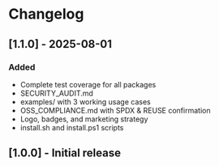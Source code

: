 # Changelog

## [1.1.0] - 2025-08-01
### Added
- Complete test coverage for all packages
- SECURITY_AUDIT.md
- examples/ with 3 working usage cases
- OSS_COMPLIANCE.md with SPDX & REUSE confirmation
- Logo, badges, and marketing strategy
- install.sh and install.ps1 scripts

## [1.0.0] - Initial release
